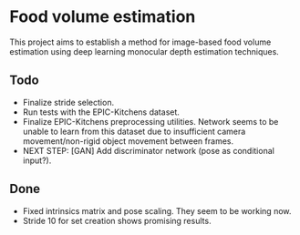# Food volume estimation
This project aims to establish a method for image-based food volume estimation
using deep learning monocular depth estimation techniques.

## Todo
- Finalize stride selection.
- Run tests with the EPIC-Kitchens dataset.
- Finalize EPIC-Kitchens preprocessing utilities. Network seems to be unable
  to learn from this dataset due to insufficient camera movement/non-rigid 
  object movement between frames.
- NEXT STEP: [GAN] Add discriminator network (pose as conditional input?).

## Done
- Fixed intrinsics matrix and pose scaling. They seem to be working now.
- Stride 10 for set creation shows promising results.
